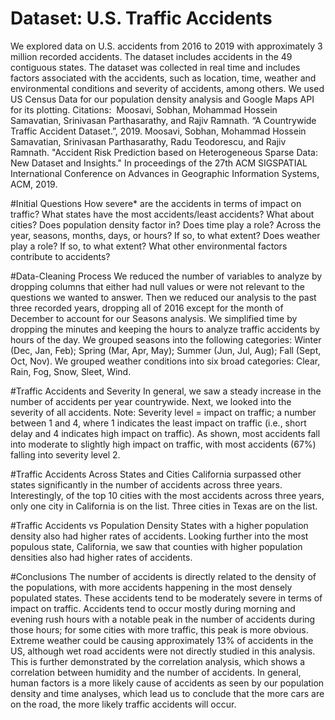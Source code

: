 # Dataset: U.S. Traffic Accidents
We explored data on U.S. accidents from 2016 to 2019 with approximately 3 million recorded accidents. The dataset includes accidents in the 49 contiguous states. 
The dataset was collected in real time and includes factors associated with the accidents, such as location, time, weather and environmental conditions and severity of accidents, among others.
We used US Census Data for our population density analysis and Google Maps API for its plotting.
Citations: 
Moosavi, Sobhan, Mohammad Hossein Samavatian, Srinivasan Parthasarathy, and Rajiv Ramnath. “A Countrywide Traffic Accident Dataset.”, 2019.
Moosavi, Sobhan, Mohammad Hossein Samavatian, Srinivasan Parthasarathy, Radu Teodorescu, and Rajiv Ramnath. "Accident Risk Prediction based on Heterogeneous Sparse Data: New Dataset and Insights." In proceedings of the 27th ACM SIGSPATIAL International Conference on Advances in Geographic Information Systems, ACM, 2019.

#Initial Questions
How severe* are the accidents in terms of impact on traffic?
What states have the most accidents/least accidents? What about cities? Does population density factor in?
Does time play a role? Across the year, seasons, months, days, or hours? If so, to what extent?
Does weather play a role? If so, to what extent? What other environmental factors contribute to accidents?

#Data-Cleaning Process
We reduced the number of variables to analyze by dropping columns that either had null values or were not relevant to the questions we wanted to answer.
Then we reduced our analysis to the past three recorded years, dropping all of 2016 except for the month of December to account for our Seasons analysis.
We simplified time by dropping the minutes and keeping the hours to analyze traffic accidents by hours of the day.
We grouped seasons into the following categories: Winter (Dec, Jan, Feb); Spring (Mar, Apr, May); Summer (Jun, Jul, Aug); Fall (Sept, Oct, Nov).
We grouped weather conditions into six broad categories: Clear, Rain, Fog, Snow, Sleet, Wind.

#Traffic Accidents and Severity
In general, we saw a steady increase in the number of accidents per year countrywide. 
Next, we looked into the severity of all accidents. 
Note: Severity level =  impact on traffic; a number between 1 and 4, where 1 indicates the least impact on traffic (i.e., short delay and 4 indicates high impact on traffic).
As shown, most accidents fall into moderate to slightly high impact on traffic, with most accidents (67%) falling into severity level 2.

#Traffic Accidents Across States and Cities
California surpassed other states significantly in the number of accidents across three years.
Interestingly, of the top 10 cities with the most accidents across three years, only one city in California is on the list. Three cities in Texas are on the list. 

#Traffic Accidents vs Population Density
States with a higher population density also had higher rates of accidents. 
Looking further into the most populous state, California, we saw that counties with higher population densities also had higher rates of accidents. 

#Conclusions
The number of accidents is directly related to the density of the populations, with more accidents happening in the most densely populated states. These accidents tend to be moderately severe in terms of impact on traffic.
Accidents tend to occur mostly during morning and evening rush hours with a notable peak in the number of accidents during those hours; for some cities with more traffic, this peak is more obvious. 
Extreme weather could be causing approximately 13% of accidents in the US, although wet road accidents were not directly studied in this analysis.
 This is further demonstrated by the correlation analysis, which shows a correlation between humidity and the number of accidents. 
In general, human factors is a more likely cause of accidents as seen by our population density and time analyses, which lead us to conclude that the more cars are on the road, the more likely traffic accidents will occur. 
